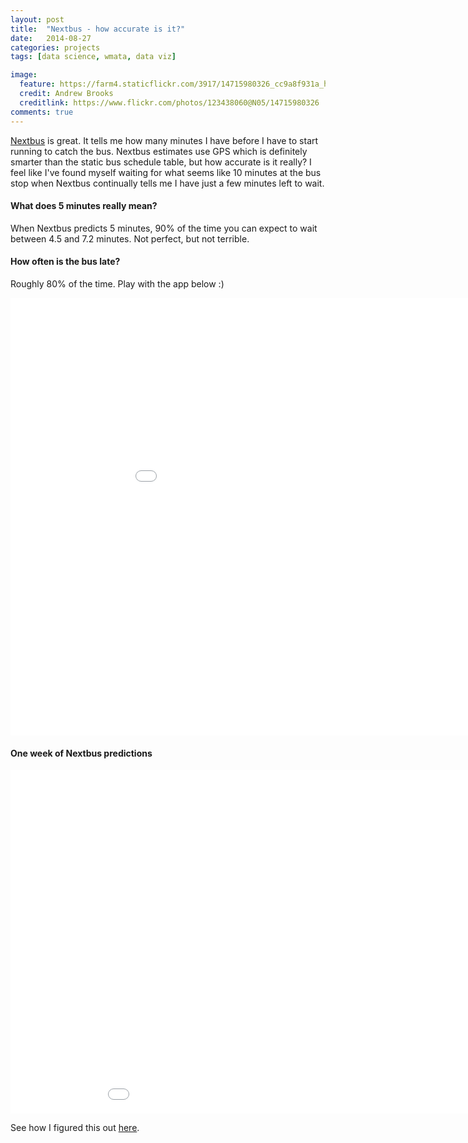 ```yaml
---
layout: post
title:  "Nextbus - how accurate is it?"
date:   2014-08-27
categories: projects
tags: [data science, wmata, data viz]

image:
  feature: https://farm4.staticflickr.com/3917/14715980326_cc9a8f931a_h.jpg
  credit: Andrew Brooks
  creditlink: https://www.flickr.com/photos/123438060@N05/14715980326
comments: true
---
```


[Nextbus](http://www.wmata.com/rider_tools/nextbus/arrivals.cfm) is great.
It tells me how many minutes I have before I have to start running to catch the bus.
Nextbus estimates use GPS which is definitely smarter than the static bus schedule table, but how accurate is it really?
I feel like I've found myself waiting for what seems like 10 minutes at the bus stop
when Nextbus continually tells me I have just a few minutes left to wait.

#### What does 5 minutes really mean?
When Nextbus predicts 5 minutes, 90% of the time you can expect to wait between 4.5 and 7.2 minutes.
Not perfect, but not terrible.

#### How often is the bus late?
Roughly 80% of the time. Play with the app below :)

<iframe style="border: 0px;" src="/simpleblog/assets/html/d3nextbus.html" width="1000" height="700"></iframe>

#### One week of Nextbus predictions
<iframe style="border: 0px;" src="/simpleblog/assets/html/busScatter.html" width="1000" height="550"></iframe>


See how I figured this out [here](https://github.com/brooksandrew/nextbus).







<!-- <figure>
	<a href="https://farm6.staticflickr.com/5521/13899179960_ae06893c7e_h.jpg" class="image-popup" title="IMG_0251 by Andrew Brooks, on Flickr"><img src="https://farm6.staticflickr.com/5521/13899179960_ae06893c7e_h.jpg" width="1600" height="1200" alt="IMG_0251"></a>
</figure> -->





